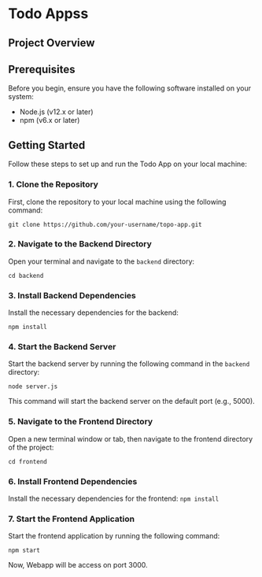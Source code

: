 # Todo Appss

## Project Overview

## Prerequisites

Before you begin, ensure you have the following software installed on your system:

- Node.js (v12.x or later)
- npm (v6.x or later)

## Getting Started

Follow these steps to set up and run the Todo App on your local machine:

### 1. Clone the Repository

First, clone the repository to your local machine using the following command:

`git clone https://github.com/your-username/topo-app.git`


### 2. Navigate to the Backend Directory

Open your terminal and navigate to the `backend` directory:

`cd backend`

### 3. Install Backend Dependencies

Install the necessary dependencies for the backend:

`npm install`

### 4. Start the Backend Server

Start the backend server by running the following command in the `backend` directory:

`node server.js`

This command will start the backend server on the default port (e.g., 5000).

### 5. Navigate to the Frontend Directory

Open a new terminal window or tab, then navigate to the frontend directory of the project:

`cd frontend`

### 6. Install Frontend Dependencies

Install the necessary dependencies for the frontend:
`npm install`


### 7. Start the Frontend Application

Start the frontend application by running the following command:

`npm start`

Now, Webapp will be access on port 3000.